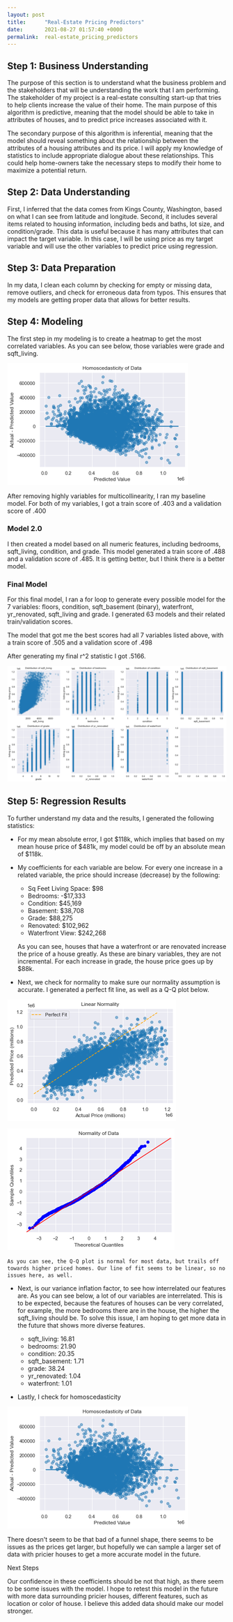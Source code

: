 ```yaml
---
layout: post
title:      "Real-Estate Pricing Predictors"
date:       2021-08-27 01:57:40 +0000
permalink:  real-estate_pricing_predictors
---
```



## Step 1: Business Understanding

The purpose of this section is to understand what the business problem and the stakeholders that will be 
understanding the work that I am performing. The stakeholder of my project is a real-estate consulting start-up that tries to help clients increase the value of their home. The main purpose of this algorithm is predictive, meaning that the model should be able to take in attributes of houses, and to predict price increases associated with it.

The secondary purpose of this algorithm is inferential, meaning that the model should reveal something about the relationship between the attributes of a housing attributes and its price. I will apply my knowledge of statistics to include appropriate dialogue about these relationships. This could help home-owners take the necessary steps to modify their home to maximize a potential return.

## Step 2: Data Understanding

First, I inferred that the data comes from Kings County, Washington, based on what I can see from latitude and longitude. Second, it includes several items related to housing information, including beds and baths, lot size, and condition/grade. This data is useful because it has many attributes that can impact the target variable. In this case, I will be using price as my target variable and will use the other variables to predict price using regression.

## Step 3: Data Preparation

In my data, I clean each column by checking for empty or missing data, remove outliers, and check for erroneous data from typos. This ensures that my models are getting proper data that allows for better results.

## Step 4: Modeling

The first step in my modeling is to create a heatmap to get the most correlated variables. As you can see below, those variables were grade and sqft_living.

![Image1](https://github.com/justingrisanti/dsc-phase-2-project/blob/main/Visualizations/Homoscedasticity.png)

After removing highly variables for multicollinearity, I ran my baseline model. For both of my variables, I got a train score of .403 and a validation score of .400

### Model 2.0

I then created a model based on all numeric features, including bedrooms, sqft_living, condition, and grade. This model generated a train score of .488 and a validation score of .485. It is getting better, but I think there is a better model.

### Final Model

For this final model, I ran a for loop to generate every possible model for the 7 variables: floors, condition, sqft_basement (binary), waterfront, yr_renovated, sqft_living and grade. I generated 63 models and their related train/validation scores.

The model that got me the best scores had all 7 variables listed above, with a train score of .505 and a validation score of .498

After generating my final r^2 statistic I got .5166.

![Image2](https://github.com/justingrisanti/dsc-phase-2-project/blob/main/Visualizations/features.png)

## Step 5: Regression Results

To further understand my data and the results, I generated the following statistics:

* For my mean absolute error, I got $118k, which implies that based on my mean house price of $481k, my model could be off by an absolute mean of $118k.

* My coefficients for each variable are below. For every one increase in a related variable, the price should increase (decrease) by the following:

    * Sq Feet Living Space: $98
    * Bedrooms: -$17,333
    * Condition: $45,169
    * Basement: $38,708
    * Grade: $88,275 
    * Renovated: $102,962
    * Waterfront View: $242,268


    As you can see, houses that have a waterfront or are renovated increase the price of a house greatly. As these are binary variables, they are not incremental. For each increase in grade, the house price goes up by $88k.

* Next, we check for normality to make sure our normality assumption is accurate. I generated a perfect fit line, as well as a Q-Q plot below.

![Image3](https://github.com/justingrisanti/dsc-phase-2-project/blob/main/Visualizations/Linearity.png)

![Image4](https://github.com/justingrisanti/dsc-phase-2-project/blob/main/Visualizations/Normality.png)

    As you can see, the Q-Q plot is normal for most data, but trails off towards higher priced homes. Our line of fit seems to be linear, so no issues here, as well.

* Next, is our variance inflation factor, to see how interrelated our features are. As you can see below, a lot of our variables are interrelated. This is to be expected, because the features of houses can be very correlated, for example, the more bedrooms there are in the house, the higher the sqft_living should be. To solve this issue, I am hoping to get more data in the future that shows more diverse features.

    * sqft_living: 16.81
    * bedrooms: 21.90
    * condition: 20.35
    * sqft_basement: 1.71
    * grade: 38.24
    * yr_renovated: 1.04
    * waterfront: 1.01

* Lastly, I check for homoscedasticity

![Image5](https://github.com/justingrisanti/dsc-phase-2-project/blob/main/Visualizations/Homoscedasticity.png)

There doesn't seem to be that bad of a funnel shape, there seems to be issues as the prices get larger, but hopefully we can sample a larger set of data with pricier houses to get a more accurate model in the future.

Next Steps

Our confidence in these coefficients should be not that high, as there seem to be some issues with the model. I hope to retest this model in the future with more data surrounding pricier houses, different features, such as location or color of house. I believe this added data should make our model stronger.

